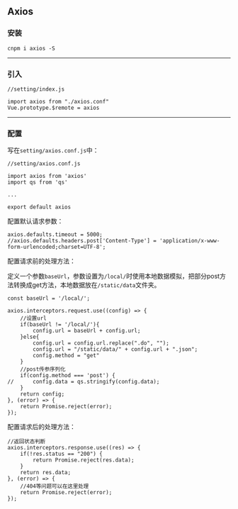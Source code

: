## Axios

### 安装

```
cnpm i axios -S
```

----

### 引入

```
//setting/index.js

import axios from "./axios.conf"
Vue.prototype.$remote = axios
```

----

### 配置

写在`setting/axios.conf.js`中：

```
//setting/axios.conf.js

import axios from 'axios'
import qs from 'qs'

...

export default axios
```

配置默认请求参数：

```
axios.defaults.timeout = 5000;
//axios.defaults.headers.post['Content-Type'] = 'application/x-www-form-urlencoded;charset=UTF-8';
```

配置请求前的处理方法：

定义一个参数`baseUrl`，参数设置为`/local/`时使用本地数据模拟，把部分post方法转换成get方法，本地数据放在`/static/data`文件夹。

```
const baseUrl = '/local/';

axios.interceptors.request.use((config) => {
	//设置url
	if(baseUrl != '/local/'){
		config.url = baseUrl + config.url;
	}else{
		config.url = config.url.replace(".do", "");
		config.url = "/static/data/" + config.url + ".json";
		config.method = "get"
	}
	//post传参序列化
	if(config.method === 'post') {
//		config.data = qs.stringify(config.data);
	}
	return config;
}, (error) => {
	return Promise.reject(error);
});
```

配置请求后的处理方法：

```
//返回状态判断
axios.interceptors.response.use((res) => {
	if(!res.status == "200") {
		return Promise.reject(res.data);
	}
	return res.data;
}, (error) => {
	//404等问题可以在这里处理
	return Promise.reject(error);
});
```